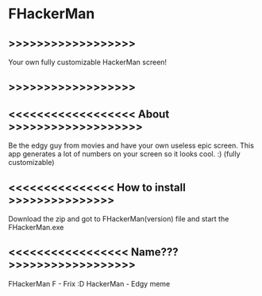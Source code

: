 # FHackerMan
## >>>>>>>>>>>>>>>>>>
Your own fully customizable HackerMan screen!
## >>>>>>>>>>>>>>>>>>

## <<<<<<<<<<<<<<<<<< About >>>>>>>>>>>>>>>>>>>
Be the edgy guy from movies and have your own useless epic screen.
This app generates a lot of numbers on your screen so it looks cool. :) (fully customizable)

## <<<<<<<<<<<<<<< How to install >>>>>>>>>>>>>>>
Download the zip and got to FHackerMan(version) file and start the FHackerMan.exe

## <<<<<<<<<<<<<<<<< Name??? >>>>>>>>>>>>>>>>>>
FHackerMan
F - Frix :D
HackerMan - Edgy meme
